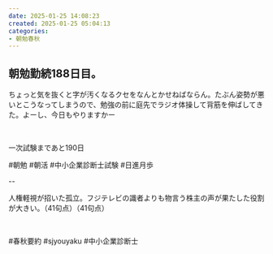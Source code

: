 ```yaml
---
date: 2025-01-25 14:08:23
created: 2025-01-25 05:04:13
categories:
- 朝勉春秋
---
```


## 朝勉勤続188日目。

ちょっと気を抜くと字が汚くなるクセをなんとかせねばならん。たぶん姿勢が悪いとこうなってしまうので、勉強の前に庭先でラジオ体操して背筋を伸ばしてきた。よーし、今日もやりますかー

<br>

一次試験まであと190日

#朝勉 #朝活 #中小企業診断士試験 #日進月歩

  

\--

人権軽視が招いた孤立。フジテレビの識者よりも物言う株主の声が果たした役割が大きい。（41句点）（41句点）  

<br>

#春秋要約 #sjyouyaku #中小企業診断士